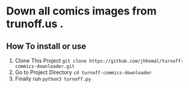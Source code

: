 # Down all comics images from trunoff.us .

## How To install or use
1. Clone This Project `git clone https://github.com/jhhemal/turnoff-commics-downloader.git`
2. Go to Project Directory `cd turnoff-commics-downloader`
3. Finally run `python3 turnoff.py`

